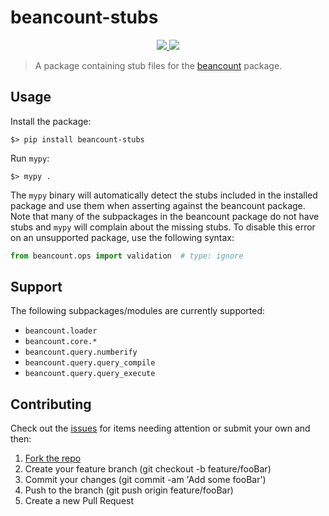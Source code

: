 # beancount-stubs

<p align="center">
    <a href="https://github.com/jmgilman/beancount-stubs/actions/workflows/ci.yml">
        <img src="https://github.com/jmgilman/beancount-stubs/actions/workflows/ci.yml/badge.svg"/>
    </a>
    <a href="https://pypi.org/project/beancount-stubs">
        <img src="https://img.shields.io/pypi/v/beancount-stubs"/>
    </a>
</p>

> A package containing stub files for the [beancount][1] package.

## Usage

Install the package:

```shell
$> pip install beancount-stubs
```

Run `mypy`:

```shell
$> mypy .
```

The `mypy` binary will automatically detect the stubs included in the installed
package and use them when asserting against the beancount package. Note that
many of the subpackages in the beancount package do not have stubs and `mypy`
will complain about the missing stubs. To disable this error on an unsupported
package, use the following syntax:

```python
from beancount.ops import validation  # type: ignore
```

## Support

The following subpackages/modules are currently supported:

* `beancount.loader`
* `beancount.core.*`
* `beancount.query.numberify`
* `beancount.query.query_compile`
* `beancount.query.query_execute`

## Contributing

Check out the [issues][2] for items needing attention or submit your own and
then:

1. [Fork the repo](https://github.com/jmgilman/beancount-stubs/fork)
2. Create your feature branch (git checkout -b feature/fooBar)
3. Commit your changes (git commit -am 'Add some fooBar')
4. Push to the branch (git push origin feature/fooBar)
5. Create a new Pull Request

[1]: https://github.com/beancount/beancount
[2]: https://github.com/jmgilman/beancount-stubs/issues